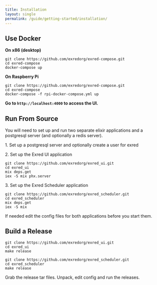 ```yaml
---
title: Installation
layout: single
permalink: /guide/getting-started/installation/
---
```


Use Docker
------------

**On x86 (desktop)**

    git clone https://github.com/exredorg/exred-compose.git
    cd exred-compose
    docker-compose up
    
**On Raspberry Pi**

    git clone https://github.com/exredorg/exred-compose.git
    cd exred-compose
    docker-compose -f rpi-docker-compose.yml up

**Go to `http://localhost:4000` to access the UI.**


Run From Source
---------------
You will need to set up and run two separate elixir applications and a postgresql server (and optionally a redis server).

1\. Set up a postgresql server and optionally create a user for exred

2\. Set up the Exred UI application

    git clone https://github.com/exredorg/exred_ui.git
    cd exred_ui
    mix deps.get
    iex -S mix phx.server


3\. Set up the Exred Scheduler application

    git clone https://github.com/exredorg/exred_scheduler.git
    cd exred_scheduler
    mix deps.get
    iex -S mix

    
If needed edit the config files for both applications before you start them.


Build a Release
---------------

    git clone https://github.com/exredorg/exred_ui.git
    cd exred_ui
    make release

    git clone https://github.com/exredorg/exred_scheduler.git
    cd exred_scheduler
    make release

Grab the release tar files. Unpack, edit config and run the releases.

